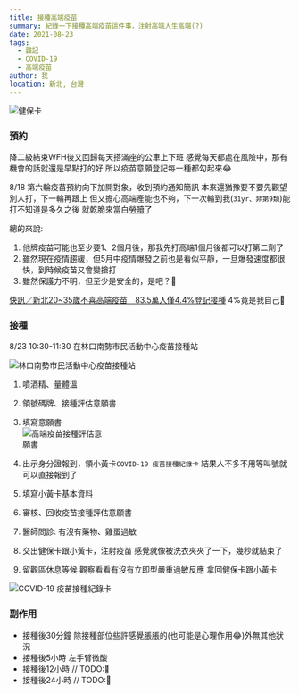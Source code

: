 ```yaml
---
title: 接種高端疫苗
summary: 紀錄一下接種高端疫苗這件事，注射高端人生高端(?)
date: 2021-08-23
tags: 
  - 雜記
  - COVID-19
  - 高端疫苗
author: 我
location: 新北, 台灣
---
```


![健保卡](https://imgur.com/gKak6ti.jpg)

### 預約

降二級結束WFH後又回歸每天搭滿座的公車上下班
感覺每天都處在風險中，那有機會的話就還是早點打的好
所以疫苗意願登記每一種都勾起來😂

8/18 第六輪疫苗預約向下加開對象，收到預約通知簡訊
本來還猶豫要不要先觀望別人打，下一輪再跟上
但又擔心高端產能也不夠，下一次輪到我(`31yr、非第9類`)能打不知道是多久之後
就乾脆來當白[勞贖](https://www.youtube.com/watch?v=HHkB50DClGc)了

總的來說:
1. 他牌疫苗可能也至少要1、2個月後，那我先打高端1個月後都可以打第二劑了
2. 雖然現在疫情趨緩，但5月中疫情爆發之前也是看似平靜，一旦爆發速度都很快，到時候疫苗又會變搶打
3. 雖然保護力不明，但至少是安全的，是吧？🤔


[快訊／新北20~35歲不喜高端疫苗　83.5萬人僅4.4%登記接種](https://www.ettoday.net/news/20210820/2060600.htm)
4%竟是我自己🤡


### 接種
8/23 10:30-11:30 在林口南勢市民活動中心疫苗接種站


![林口南勢市民活動中心疫苗接種站](https://scontent.ftpe8-4.fna.fbcdn.net/v/t1.6435-9/235344673_2258225797647123_8983768337522143881_n.jpg?_nc_cat=110&ccb=1-5&_nc_sid=730e14&_nc_ohc=wMCx1WbXUEUAX-iiZf7&_nc_ht=scontent.ftpe8-4.fna&oh=b42981bdafc3fdc7a184b0d2ca2553b4&oe=614747CA)

1. 噴酒精、量體溫
2. 領號碼牌、接種評估意願書
3. 填寫意願書<br/><img src="https://imgur.com/2GpEkbF.jpg" style="max-width: 150px" alt="高端疫苗接種評估意願書">

4. 出示身分證報到，領小黃卡`COVID-19 疫苗接種紀錄卡`
   結果人不多不用等叫號就可以直接報到了
5. 填寫小黃卡基本資料
6. 審核、回收疫苗接種評估意願書
7. 醫師問診: 有沒有藥物、雞蛋過敏
8. 交出健保卡跟小黃卡，注射疫苗
   感覺就像被洗衣夾夾了一下，幾秒就結束了
9. 留觀區休息等候
   觀察看看有沒有立即型嚴重過敏反應
   拿回健保卡跟小黃卡
  
![COVID-19 疫苗接種紀錄卡](https://i.imgur.com/7gQfIcZ.jpg)


### 副作用

- 接種後30分鐘
  除接種部位些許感覺脹脹的(也可能是心理作用😂)外無其他狀況
- 接種後5小時
  左手臂微酸
- 接種後12小時
  // TODO:🚧
- 接種後24小時
  // TODO:🚧

